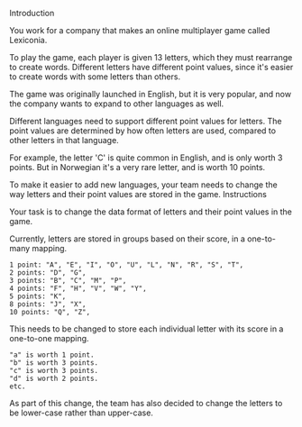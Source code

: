 Introduction

You work for a company that makes an online multiplayer game called Lexiconia.

To play the game, each player is given 13 letters, which they must rearrange to create words. Different letters have different point values, since it's easier to create words with some letters than others.

The game was originally launched in English, but it is very popular, and now the company wants to expand to other languages as well.

Different languages need to support different point values for letters. The point values are determined by how often letters are used, compared to other letters in that language.

For example, the letter 'C' is quite common in English, and is only worth 3 points. But in Norwegian it's a very rare letter, and is worth 10 points.

To make it easier to add new languages, your team needs to change the way letters and their point values are stored in the game.
Instructions

Your task is to change the data format of letters and their point values in the game.

Currently, letters are stored in groups based on their score, in a one-to-many mapping.

    1 point: "A", "E", "I", "O", "U", "L", "N", "R", "S", "T",
    2 points: "D", "G",
    3 points: "B", "C", "M", "P",
    4 points: "F", "H", "V", "W", "Y",
    5 points: "K",
    8 points: "J", "X",
    10 points: "Q", "Z",

This needs to be changed to store each individual letter with its score in a one-to-one mapping.

    "a" is worth 1 point.
    "b" is worth 3 points.
    "c" is worth 3 points.
    "d" is worth 2 points.
    etc.

As part of this change, the team has also decided to change the letters to be lower-case rather than upper-case.